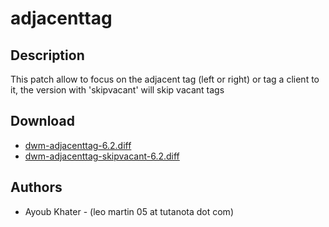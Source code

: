 adjacenttag
===========

Description
-----------
This patch allow to focus on the adjacent tag (left or right) or tag a client
to it, the version with 'skipvacant' will skip vacant tags

Download
--------
* [dwm-adjacenttag-6.2.diff](dwm-adjacenttag-6.2.diff)
* [dwm-adjacenttag-skipvacant-6.2.diff](dwm-adjacenttag_skipvacant-6.2.diff)

Authors
-------
* Ayoub Khater - (leo martin 05 at tutanota dot com)
